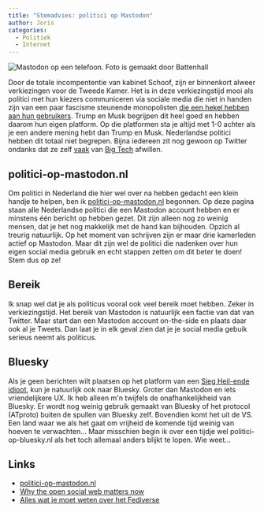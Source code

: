 ```yaml
---
title: "Stemadvies: politici op Mastodon"
author: Joris
categories:
  - Politiek
  - Internet
---
```


![Mastodon op een telefoon. Foto is gemaakt door Battenhall](../assets/posts/mastodon-op-telefoon.avif)

Door de totale incompententie van kabinet Schoof, zijn er binnenkort alweer verkiezingen voor de Tweede Kamer. Het is in deze verkiezingstijd mooi als politici met hun kiezers communiceren via sociale media die niet in handen zijn van een paar fascisme steunende monopolisten [die een hekel hebben aan hun gebruikers](https://en.wikipedia.org/wiki/Enshittification). Trump en Musk begrijpen dit heel goed en hebben daarom hun eigen platform. Op die platformen sta je altijd met 1-0 achter als je een andere mening hebt dan Trump en Musk.
Nederlandse politici hebben dit totaal niet begrepen. Bijna iedereen zit nog gewoon op Twitter ondanks dat ze zelf [vaak](https://groenlinkspvda.nl/verkiezingsprogramma/de-basis-op-orde-een-land-dat-werkt-voor-iedereen/digitalisering-voor-iedereen/) van [Big Tech](https://d66.nl/nieuws/d66-zorg-voor-bescherming-tegen-big-tech/) afwillen.

## politici-op-mastodon.nl

Om politici in Nederland die hier wel over na hebben gedacht een klein handje te helpen, ben ik [politici-op-mastodon.nl](https://www.politici-op-mastodon.nl) begonnen. Op deze pagina staan alle Nederlandse politici die een Mastodon account hebben en er minstens één bericht op hebben gezet. Dit zijn alleen nog zo weinig mensen, dat je het nog makkelijk met de hand kan bijhouden. Opzich al treurig natuurlijk. Op het moment van schrijven zijn er maar drie kamerleden actief op Mastodon. Maar dit zijn wel de politici die nadenken over hun eigen social media gebruik en echt stappen zetten om dit beter te doen! Stem dus op ze!

## Bereik

Ik snap wel dat je als politicus vooral ook veel bereik moet hebben. Zeker in verkiezingstijd. Het bereik van Mastodon is natuurlijk een factie van dat van Twitter. Maar start dan een Mastodon account on-the-side en plaats daar ook al je Tweets. Dan laat je in elk geval zien dat je je social media gebuik serieus neemt als politicus.

## Bluesky

Als je geen berichten wilt plaatsen op het platform van een [Sieg Heil-ende idioot](https://en.wikipedia.org/wiki/Elon_Musk_salute_controversy), kun je natuurlijk ook naar Bluesky. Groter dan Mastodon en iets vriendelijkere UX. Ik heb alleen m'n twijfels de onafhankelijkheid van Bluesky. Er wordt nog weinig gebruik gemaakt van Bluesky of het protocol (ATproto) buiten de spullen van Bluesky zelf. Bovendien komt het uit de VS. Een land waar we als het gaat om vrijheid de komende tijd weinig van hoeven te verwachten... Maar misschien begin ik over een tijdje wel politici-op-bluesky.nl als het toch allemaal anders blijkt te lopen. Wie weet...

## Links

- [politici-op-mastodon.nl](https://www.politici-op-mastodon.nl)
- [Why the open social web matters now](https://werd.io/why-the-open-social-web-matters-now/)
- [Alles wat je moet weten over het Fediverse](https://publicspaces.net/alles-wat-je-moet-weten-over-het-fediverse/)
